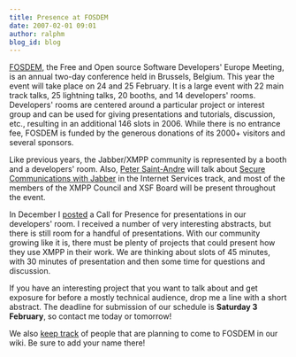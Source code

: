 ```yaml
---
title: Presence at FOSDEM
date: 2007-02-01 09:01
author: ralphm
blog_id: blog
---
```


[FOSDEM](http://www.fosdem.org/ "Free and Open source Software Developers' Europe Meeting"), the Free and Open source Software Developers' Europe Meeting, is an annual two-day conference held in Brussels, Belgium. This year the event will take place on 24 and 25 February. It is a large event with 22 main track talks, 25 lightning talks, 20 booths, and 14 developers' rooms. Developers' rooms are centered around a particular project or interest group and can be used for giving presentations and tutorials, discussion, etc., resulting in an additional 146 slots in 2006. While there is no entrance fee, FOSDEM is funded by the generous donations of its 2000+ visitors and several sponsors.

Like previous years, the Jabber/XMPP community is represented by a booth and a developers' room. Also, [Peter Saint-Andre](http://www.xmpp.org/xsf/people/stpeter.shtml) will talk about [Secure Communications with Jabber](http://fosdem.org/2007/schedule/events/jabber) in the Internet Services track, and most of the members of the XMPP Council and XSF Board will be present throughout the event.

In December I [posted](http://ralphm.net/blog/2006/11/17/fosdem_2007_call "FOSDEM call for presence") a Call for Presence for presentations in our developers' room. I received a number of very interesting abstracts, but there is still room for a handful of presentations. With our community growing like it is, there must be plenty of projects that could present how they use XMPP in their work. We are thinking about slots of 45 minutes, with 30 minutes of presentation and then some time for questions and discussion.

If you have an interesting project that you want to talk about and get exposure for before a mostly technical audience, drop me a line with a short abstract. The deadline for submission of our schedule is **Saturday 3 February**, so contact me today or tomorrow!

We also [keep track](http://wiki.jabber.org/index.php/FOSDEM_2007 "Jabber presence at FOSDEM 2007") of people that are planning to come to FOSDEM in our wiki. Be sure to add your name there!
